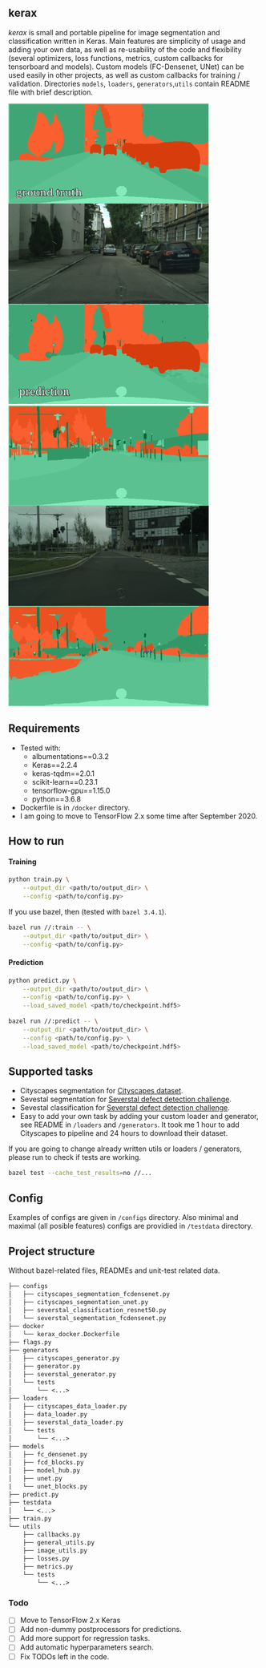## kerax

*kerax* is small and portable pipeline for image segmentation and classification written in Keras. Main features are simplicity of usage and adding your own data, as well as re-usability of the code and flexibility (several optimizers, loss functions, metrics, custom callbacks for tensorboard and models). Custom models (FC-Densenet, UNet) can be used easily in other projects, as well as custom callbacks for training / validation. Directories `models`, `loaders`, `generators`,`utils` contain README file with brief description.

<p align="left">
  <img src="./testdata/example.png" width="400" />
  <img src="./testdata/example_2.png" width="400" />
</p>


## Requirements
* Tested with:
    * albumentations==0.3.2
    * Keras==2.2.4
    * keras-tqdm==2.0.1
    * scikit-learn==0.23.1
    * tensorflow-gpu==1.15.0
    * python==3.6.8
* Dockerfile is in `/docker` directory.
* I am going to move to TensorFlow 2.x some time after September 2020.

## How to run

#### Training
```bash
python train.py \
    --output_dir <path/to/output_dir> \
    --config <path/to/config.py>
```

If you use bazel, then (tested with `bazel 3.4.1`).
```bash
bazel run //:train -- \
    --output_dir <path/to/output_dir> \
    --config <path/to/config.py>
```

#### Prediction
```bash
python predict.py \
    --output_dir <path/to/output_dir> \
    --config <path/to/config.py> \
    --load_saved_model <path/to/checkpoint.hdf5>
```

```bash
bazel run //:predict -- \
    --output_dir <path/to/output_dir> \
    --config <path/to/config.py> \
    --load_saved_model <path/to/checkpoint.hdf5>
```

## Supported tasks

* Cityscapes segmentation for [Cityscapes dataset](cityscapes-dataset.com).
* Sevestal segmentation for [Severstal defect detection challenge](https://www.kaggle.com/c/severstal-steel-defect-detection). 
* Sevestal classification for [Severstal defect detection challenge](https://www.kaggle.com/c/severstal-steel-defect-detection). 
* Easy to add your own task by adding your custom loader and generator, see README in `/loaders` and `/generators`. It took me 1 hour to add Cityscapes to pipeline and 24 hours to download their dataset.


If you are going to change already written utils or loaders / generators, please run to check if tests are working.
```bash
bazel test --cache_test_results=no //...
```

## Config

Examples of configs are given in `/configs` directory.
Also minimal and maximal (all posible features) configs are providied in `/testdata` directory.

## Project structure

Without bazel-related files, READMEs and unit-test related data. 
```
├── configs
│   ├── cityscapes_segmentation_fcdensenet.py
│   ├── cityscapes_segmentation_unet.py
│   ├── severstal_classification_resnet50.py
│   └── severstal_segmentation_fcdensenet.py
├── docker
│   └── kerax_docker.Dockerfile
├── flags.py
├── generators
│   ├── cityscapes_generator.py
│   ├── generator.py
│   ├── severstal_generator.py
│   └── tests
│       └── <...>
├── loaders
│   ├── cityscapes_data_loader.py
│   ├── data_loader.py
│   ├── severstal_data_loader.py
│   └── tests
│       └── <...>
├── models
│   ├── fc_densenet.py
│   ├── fcd_blocks.py
│   ├── model_hub.py
│   ├── unet.py
|   └── unet_blocks.py
├── predict.py
├── testdata
│   └── <...>
├── train.py
└── utils
    ├── callbacks.py
    ├── general_utils.py
    ├── image_utils.py
    ├── losses.py
    ├── metrics.py
    └── tests
        └── <...>
```

### Todo

- [ ] Move to TensorFlow 2.x Keras
- [ ] Add non-dummy postprocessors for predictions.
- [ ] Add more support for regression tasks.
- [ ] Add automatic hyperparameters search.
- [ ] Fix TODOs left in the code.
